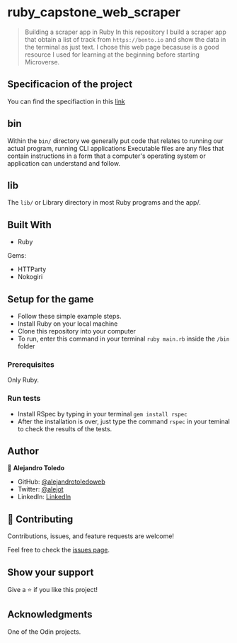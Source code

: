 # ruby_capstone_web_scraper

> Building a scraper app in Ruby
 In this repository I build a scraper app that obtain a list of track from `https://bento.io` and show the data in the terminal as just text.
 I chose this web page becasuse is a good resource I used for learning at the beginning before starting Microverse.

 ## Specificacion of the project

 You can find the specifiaction in this [link](https://www.notion.so/Build-your-own-scraper-f54eaca54d8a4d758a5f0141468127a8)
 
 ## bin

 Within the `bin/` directory we generally put code that relates to running our actual program, running CLI applications Executable files are any files that contain instructions in a form that a computer's operating system or application can understand and follow. 

 ## lib

The `lib/` or Library directory in most Ruby programs and the app/.

## Built With

- Ruby

Gems:

- HTTParty
- Nokogiri

## Setup for the game

- Follow these simple example steps.
- Install Ruby on your local machine
- Clone this repository into your computer
- To run, enter this command in your terminal `ruby main.rb` inside the `/bin` folder

### Prerequisites

Only Ruby.

### Run tests

- Install RSpec by typing in your terminal `gem install rspec`
- After the installation is over, just type the command `rspec` in your teminal to check the results of the tests.

## Author

👤  **Alejandro Toledo**
- GitHub: [@alejandrotoledoweb](https://github.com/alejandrotoledoweb)
- Twitter: [@alejot](https://twitter.com/alejot)
- LinkedIn: [LinkedIn](https://www.linkedin.com/in/alejandro-toledo-3b444b109/)

## 🤝 Contributing

Contributions, issues, and feature requests are welcome!

Feel free to check the [issues page](https://github.com/alejandrotoledoweb/ruby_capstone_web_scraper/issues).

## Show your support

Give a ⭐️ if you like this project!

## Acknowledgments

One of the Odin projects.